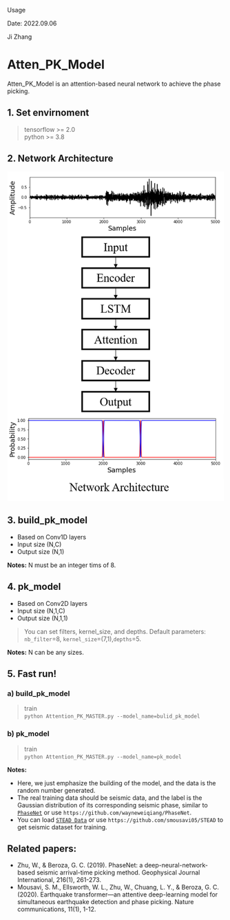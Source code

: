 Usage

Date: 2022.09.06

Ji Zhang

# Atten_PK_Model 
Atten_PK_Model is an attention-based neural network to achieve the phase picking. 


## 1. Set envirnoment 
> tensorflow >= 2.0  
> python >= 3.8  
> 
## 2. Network Architecture
![Network Architecture](/Network_Architecture.png)

## 3. build_pk_model
- Based on Conv1D layers     
- Input size (N,C)  
- Output size (N,1)

**Notes:** N must be an integer tims of 8.

## 4. pk_model
- Based on Conv2D layers     
- Input size (N,1,C)  
- Output size (N,1,1)   
> You can set filters, kernel_size, and depths. Default parameters: `nb_filter`=8, `kernel_size`=(7,1),`depths`=5.

**Notes:** N can be any sizes.

## 5. Fast run!
### a) build_pk_model
> train   
`python Attention_PK_MASTER.py --model_name=bulid_pk_model`

### b) pk_model
> train   
`python Attention_PK_MASTER.py --model_name=pk_model`

**Notes:**   
- Here, we just emphasize the building of the model, and the data is the random number generated.   
- The real training data should be seismic data, and the label is the Gaussian distribution of its corresponding seismic phase, similar to <code>[PhaseNet](https:https://github.com/wayneweiqiang/PhaseNet)</code> or use `https://github.com/wayneweiqiang/PhaseNet`. 
- You can load <code>[STEAD Data](https://github.com/smousavi05/STEAD)</code> or use `https://github.com/smousavi05/STEAD` to get seismic dataset for training. 

## Related papers:
- Zhu, W., & Beroza, G. C. (2019). PhaseNet: a deep-neural-network-based seismic arrival-time picking method. Geophysical Journal International, 216(1), 261-273.
- Mousavi, S. M., Ellsworth, W. L., Zhu, W., Chuang, L. Y., & Beroza, G. C. (2020). Earthquake transformer—an attentive deep-learning model for simultaneous earthquake detection and phase picking. Nature communications, 11(1), 1-12.
